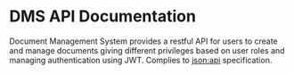 # DMS API Documentation

Document Management System provides a restful API for users to create and manage documents giving different privileges based on user roles and managing authentication using JWT. Complies to [json:api](https://jsonapi.org) specification.
